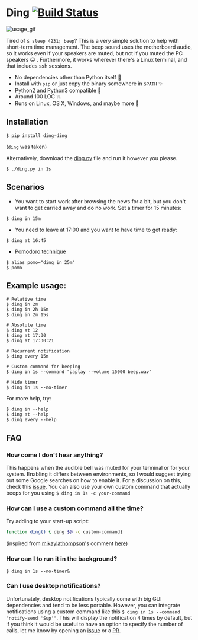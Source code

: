 # Ding [![Build Status](https://travis-ci.org/liviu-/ding.svg?branch=develop)](https://travis-ci.org/liviu-/ding)

![usage_gif](usage.gif)

Tired of `$ sleep 4231; beep`? This is a very simple solution to help with short-term time management. The beep sound uses the motherboard audio, so it works even if your speakers are muted, but not if you muted the PC speakers :stuck_out_tongue: . Furthermore, it works wherever there's a Linux terminal, and that includes ssh sessions.

- No dependencies other than Python itself :dizzy:
- Install with `pip` or just copy the binary somewhere in `$PATH` :sparkles:
- Python2 and Python3 compatible :star2:
- Around 100 LOC :boom:
- Runs on Linux, OS X, Windows, and maybe more :tada:

## Installation

```
$ pip install ding-ding
```

(`ding` was taken)

Alternatively, download the [ding.py](https://github.com/liviu-/ding/blob/develop/ding/ding.py) file and run it however you please.

```
$ ./ding.py in 1s
```

## Scenarios

- You want to start work after browsing the news for a bit, but you don't want to get carried away and do no work. Set a timer for 15 minutes:
```
$ ding in 15m
```
- You need to leave at 17:00 and you want to have time to get ready:
```
$ ding at 16:45
```

- [Pomodoro technique](https://en.wikipedia.org/wiki/Pomodoro_Technique)
```
$ alias pomo="ding in 25m"
$ pomo
```


## Example usage:

```
# Relative time
$ ding in 2m
$ ding in 2h 15m
$ ding in 2m 15s

# Absolute time
$ ding at 12
$ ding at 17:30
$ ding at 17:30:21

# Recurrent notification
$ ding every 15m

# Custom command for beeping
$ ding in 1s --command "paplay --volume 15000 beep.wav"

# Hide timer
$ ding in 1s --no-timer
```
For more help, try:

```
$ ding in --help
$ ding at --help
$ ding every --help
```

## FAQ

### How come I don't hear anything?

This happens when the audible bell was muted for your terminal or for your system. Enabling it differs between environments, so I would suggest trying out some Google searches on how to enable it. For a discussion on this, check this [issue](https://github.com/liviu-/ding/issues/5). You can also use your own custom command that actually beeps for you using `$ ding in 1s -c your-command`

### How can I use a custom command all the time?

Try adding to your start-up script:
```bash
function ding() { ding $@ -c custom-command}
```
(inspired from [mikaylathompson](https://github.com/mikaylathompson)'s comment [here](https://github.com/liviu-/ding/pull/9))

### How can I to run it in the background?

```
$ ding in 1s --no-timer&
```

### Can I use desktop notifications?

Unfortunately, desktop notifications typically come with big GUI dependencies and tend to be less portable. However, you can integrate notifications using a custom command like this `$ ding in 1s --command "notify-send 'Sup'"`. This will display the notification 4 times by default, but if you think it would be useful to have an option to specify the number of calls, let me know by opening an [issue](https://github.com/liviu-/ding/issues) or a [PR](https://github.com/liviu-/ding/pulls).
